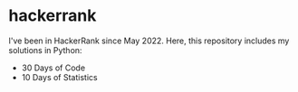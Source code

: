 # hackerrank

I've been in HackerRank since May 2022. Here, this repository includes my solutions in Python:

  - 30 Days of Code
  - 10 Days of Statistics
